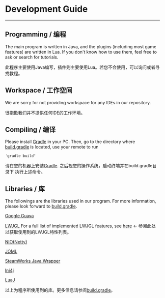 # Development Guide
---
## Programming / 编程
The main program is written in Java, and the plugins (including most game features) are written in Lua. If you don't know how to use them, feel free to ask or search for tutorials.

此程序主要使用Java编写，插件则主要使用Lua。若您不会使用，可以询问或者寻找教程。

## Workspace / 工作空间
We are sorry for not providing workspace for any IDEs in our repository.

很抱歉我们并不提供任何IDE的工作环境。

## Compiling / 编译
Please install [Gradle](https://gradle.org/) in your PC. Then, go to the directory where [build.gradle](build.gradle) is located,
use your remote to run

	'gradle build'

请在您的机器上安装[Gradle](https://gradle.org/). 之后视您的操作系统，启动终端并在build.gradle目录下
执行上述命令。

## Libraries / 库
The followings are the libraries used in our program. For more information, please look forward to [build.gradle](build.gradle).

[Google Guava](https://github.com/google/guava)


[LWJGL](https://www.lwjgl.org) For a full list of implemented LWJGL features, see [here](LWJGL_features.md) ← 参阅此处以获取使用到的LWJGL特性列表。


[NIO(Netty)](http://netty.io)


[JOML](https://github.com/JOML-CI/JOML)


[SteamWorks Java Wrapper](https://github.com/code-disaster/steamworks4j)


[Ini4j](http://ini4j.sourceforge.net/)


[LuaJ](http://www.luaj.org)


以上为程序所使用到的库。更多信息请参阅[build.gradle](build.gradle)。
